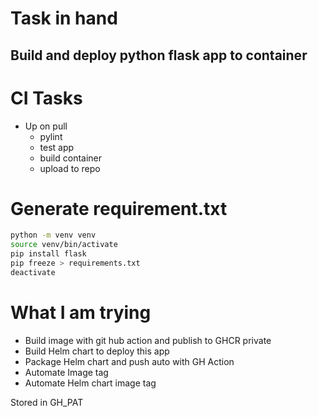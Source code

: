 # Task in hand

## Build and deploy python flask app to container

# CI Tasks
- Up on pull
  - pylint
  - test app
  - build container
  - upload to repo


# Generate requirement.txt
```bash
python -m venv venv
source venv/bin/activate
pip install flask
pip freeze > requirements.txt
deactivate
```

# What I am trying
 - Build image with git hub action and publish to GHCR private
 - Build Helm chart to deploy this app
 - Package Helm chart and push auto with GH Action
 - Automate Image tag
 - Automate Helm chart image tag

Stored in GH_PAT
